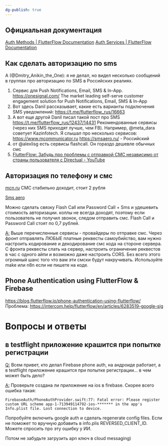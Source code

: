 ```yaml
---
dg-publish: true
---
```

## Официальная документация
[Auth Methods \| FlutterFlow Documentation](https://docs.flutterflow.io/integrations/authentication-methods#oauth-open-authorization)
[Auth Services \| FlutterFlow Documentation](https://docs.flutterflow.io/integrations/authentication-types)

## Как сделать авторизацию по sms

A (@Dmitry_Anikin_the_One): я не делал, но видел несколько сообщений в группах про авторизацию по SMS в Российских реалиях.
1) Сервис для Push Notifications, Email, SMS & In-App.
https://onesignal.com/
The market leading self-serve customer engagement solution for Push Notifications, Email, SMS & In-App
2) Вот здесь Danil рассказывает, какие есть варианты подключения SMS уведомлений:
https://t.me/flutterflow_rus/16663
3) А вот еще другой Danil писал такой пост про SMS
https://t.me/flutterflow_rus/12437/14431
Рекомендованные сервисы (через них SMS приходят лучше, чем FB). Например, @meta_dara советует Kazinfotech.
Я слышал про несколько сервисов:
https://www.mcommunicator.ru
https://smsaero.ru/ - Российский
4)  от @alexlisg есть сервисы flashcall. Он гораздо дешевле обычных смс
5)  [FlutterFlow: Забудь про проблемы с отправкой СМС независимо от страны пользователя с Directual - YouTube](https://youtu.be/JoH1Gxf0Jec?si=3UazbruN9or8jYc1)

## Авторизация по телефону и смс
[mcn.ru](http://mcn.ru)
СМС стабильно доходит, стоит 2 рубля

[Sms aero](https://smsaero.ru/)

Можно сделать связку Flash Call или Password Call + Sms и удешевить стоимость авторизации.
коллы не всегда доходят, поэтому если пользователь не получил звонок, следом отправить смс. 
Flash Call и Password Call стоят по 0,7 рублей.


[A:](https://t.me/flutterflow_chat/29406) Выше перечисленные сервисы - провайдеры по отправке смс. Через фронт отправлять ЛЮБЫЕ платные реквесты самоубийство, вам нужно настроить кодирование и декодирование смс кода на стороне сервера. С фронта реквесты слать на сервер, настроить ограничение реквестов в час с одного айпи и возможно даже настроить CORS. Без всего этого огромный шанс того что вам эти смски будут накручивать.
Используйте make или n8n если не пишете на коде.

## Phone Authentication using FlutterFlow & Firebase
https://blog.flutterflow.io/phone-authentication-using-flutterflow/
Проблема: https://intercom.help/flutterflow/en/articles/6283519-google-sig

# Вопросы и ответы
## в testflight приложение крашится при попытке регистрации
[Q:](https://t.me/flutterflow_rus/12427/54717) Всем привет, кто делал Firebase phone auth, на андроиде работает, а в testflight приложение крашится при попытке регистрации... в чем может быть дело?

[A:](https://t.me/flutterflow_rus/12427/54720) Проверьте создана ли приложение на ios в firebase. Скорее всего ошибка такая:

`FirebaseAuth/PhoneAuthProvider.swift:77: Fatal error: Please register custom URL scheme app-1-713949114792-ios-******* in the app's Info.plist file. Lost connection to device.`

Попробуйте включить google auth и сделать regenerate config files. Если не поможет то вручную добавить в info.plis REVERSED_CLIENT_ID. Можете спросить про эту ошибку у ИИ.

Потом не забудьте загрузить apn ключ в cloud messaging)

